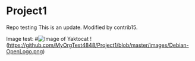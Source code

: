 # Project1
Repo testing
This is an update.
Modified by contrib15.

Image test:
#![Image of Yaktocat](https://octodex.github.com/images/yaktocat.png)
!(https://github.com/MyOrgTest4848/Project1/blob/master/images/Debian-OpenLogo.png)
